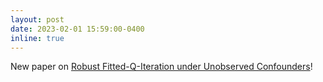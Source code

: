 ```yaml
---
layout: post
date: 2023-02-01 15:59:00-0400
inline: true
---
```


New paper on [Robust Fitted-Q-Iteration under Unobserved Confounders](https://arxiv.org/abs/2302.00662)!